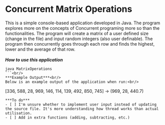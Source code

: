 # Concurrent Matrix Operations
This is a simple console-based application developed in Java. The program explores more on the concepts of Concurrent programing more so than the functionalities. The program will create a matrix of a user defined size (change in the file) and input random integers (also user definable). The program then concurrently goes through each row and finds the highest, lower and the average of that row.<br /><br/>
***How to use this application***<br/>
```
java MatrixOperations
```<br/>
***Example Output***<br/>
Below is an example output of the application when run:<br/>
```
[336, 588, 28, 969, 146, 114, 139, 492, 850, 745] -> (969, 28, 440.7)
```<br/>
***To do***
- [ ] I'm unsure whether to implement user input instead of updating the source file. It's more understanding how thread works than actual utilisation.
- [ ] Add in extra functions (adding, subtracting, etc.)
